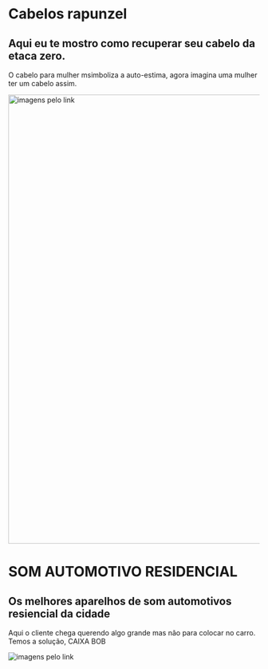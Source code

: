 <!DOCTYPE html>
<html lang="pt-br">
<head>
    <meta charset="UTF-8">
    <meta http-equiv="X-UA-Compatible" content="IE=edge">
    <meta name="viewport" content="width=device-width, initial-scale=1.0">
  <title> Stacy Lara</title>
    
</head>
<body>
    <h1>Cabelos rapunzel</hi>
    <h2>Aqui eu te mostro como recuperar seu cabelo da etaca zero.</h2>
        <p>O cabelo para mulher msimboliza a auto-estima, agora imagina uma mulher ter um cabelo assim.</p>
    <img src="https://media.istockphoto.com/id/1137040008/pt/foto/woman-damaged-hair-split-ends-isolated-on-white-background.jpg?s=612x612&w=0&k=20&c=1IRXsQ0n7Y1o25wYclyPejV02zperynytY2DyMdrRYI="width="900" alt="imagens pelo link"
</body>
</html>

<!DOCTYPE html>
<html lang="pt-br">
<head>
    <meta charset="UTF-8">
    <meta http-equiv="X-UA-Compatible" content="IE=edge">
    <meta name="viewport" content="width=device-width, initial-scale=1.0">
    <title>Matheus Augusto</title>
</head>
<body>
    <h1>SOM AUTOMOTIVO RESIDENCIAL</hi>
    <h2>Os melhores aparelhos de som automotivos resiencial da cidade</h2>
       <P>Aqui o cliente chega querendo algo grande mas não para colocar no carro. Temos a solução, CAIXA BOB </p>
    <img src= https://boadicadebeleza.com.br/wp-content/uploads/2023/09/banho-de-brilho-no-cabelo.jpg alt="imagens pelo link"
</body>
</html>
